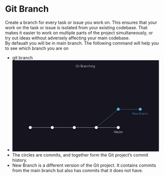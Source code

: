 # Git Branch
Create a branch for every task or issue you work on. This ensures that your work on the task or issue is isolated from your existing codebase. That makes it easier to work on multiple parts of the project simultaneously, or try out ideas without adversely affecting your main codebase.\
By defaualt you will be in main branch. The following command will help you to see which branch you are on
* git branch
* ![git branching](images/gitbranch.png)
* The circles are commits, and together form the Git project’s commit history.
* New Branch is a different version of the Git project. It contains commits from the main branch but also has commits that it does not have.


